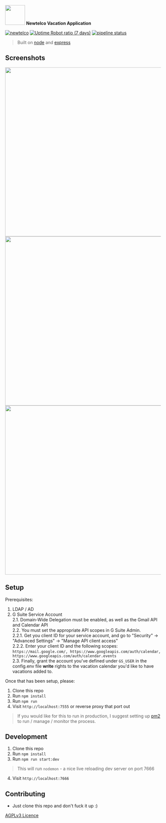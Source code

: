 <img src="https://vacation.newtelco.de/nt_vacation.png" width="64" height="64">
<b>Newtelco Vacation Application</b>   

[![newtelco](https://img.shields.io/badge/Version-1.0.0-brightgreen.svg?style=flat-square)](https://vacation.newtelco.de)
[![Uptime Robot ratio (7 days)](https://img.shields.io/uptimerobot/ratio/7/m782611716-65dcf538faa88508adee4abe.svg?style=flat-square&colorB=brightgreen&label=Uptime)](https://uptime.newtelco.de/)
[![pipeline status](https://git.newtelco.dev/newtelco/vacation_node/badges/master/pipeline.svg?style=flat-square)](https://git.newtelco.dev/newtelco/vacation_node/commits/master)


> Built on [node](https://nodejs.org/en/) and [express](https://expressjs.com/)  

## Screenshots

<img src="http://i.imgur.com/fcEAzvM.png" width="860" height="546">
<img src="http://i.imgur.com/cWbc0X3.png" width="860" height="546">
<img src="http://i.imgur.com/Zn7GZg8.png" width="860" height="546">

## Setup  

Prerequisites:  
1. LDAP / AD   
2. G Suite Service Account  
    2.1. Domain-Wide Delegation must be enabled, as well as the Gmail API and Calendar API  
    2.2. You must set the appropriate API scopes in G Suite Admin.  
        2.2.1. Get you client ID for your service account, and go to "Security" -> "Advanced Settings" -> "Manage API client access"   
        2.2.2. Enter your client ID and the following scopes: `https://mail.google.com/, https://www.googleapis.com/auth/calendar, https://www.googleapis.com/auth/calendar.events`   
    2.3. Finally, grant the account you've defined under `GS_USER` in the config.env file **write** rights to the vacation calendar you'd like to have vacations added to.   


Once that has been setup, please:  

1. Clone this repo  
2. Run `npm install`  
3. Run `npm run`  
4. Visit `http://localhost:7555` or reverse proxy that port out  

> If you would like for this to run in production, I suggest setting up [pm2](https://pm2.io/runtime/) to run / manage / monitor the process. 

## Development

1. Clone this repo
2. Run `npm install`
3. Run `npm run start:dev`
  > This will run `nodemon` - a nice live reloading dev server on port 7666
4. Visit `http://localhost:7666`

## Contributing  

- Just clone this repo and don't fuck it up :) 

[AGPLv3 Licence](https://opensource.org/licenses/AGPL-3.0)  
